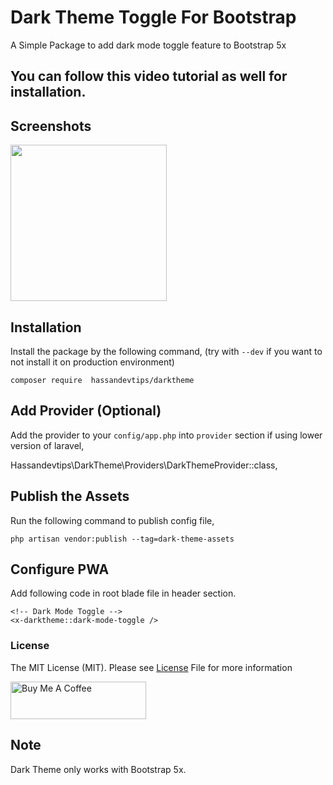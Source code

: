 
# Dark Theme Toggle For Bootstrap
A Simple Package to add dark mode toggle feature to Bootstrap 5x
## You can follow this video tutorial as well for installation.

## Screenshots
[<img src="https://i.snipboard.io/5EYe2L.jpg" width="250">](https://i.snipboard.io/5EYe2L.jpg)


## Installation

Install the package by the following command, (try with `--dev` if you want to not install it on production environment)

    composer require  hassandevtips/darktheme


## Add Provider (Optional)

Add the provider to your `config/app.php` into `provider` section if using lower version of laravel,

   Hassandevtips\DarkTheme\Providers\DarkThemeProvider::class,


## Publish the Assets

Run the following command to publish config file,

    php artisan vendor:publish --tag=dark-theme-assets

## Configure PWA
 Add following code in root blade file in header section.

    <!-- Dark Mode Toggle -->
    <x-darktheme::dark-mode-toggle />


### License
The MIT License (MIT). Please see [License](LICENSE.md) File for more information

<a href="https://buymeacoffee.com/hassandevtips" target="_blank"><img src="https://cdn.buymeacoffee.com/buttons/v2/default-red.png" alt="Buy Me A Coffee" style="height: 60px !important;width: 217px !important;" ></a>

## Note
 Dark Theme only works with Bootstrap 5x.
